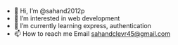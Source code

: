 - 👋 Hi, I’m @sahand2012p
- 👀 I’m interested in web development
- 🌱 I’m currently learning express, authentication
- 📫 How to reach me Email sahandclevr45@gmail.com
